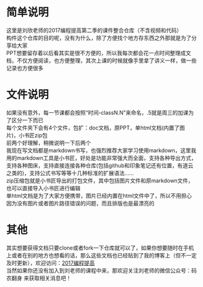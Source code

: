 # 简单说明
这里是刘欣老师的2017编程提高第二季的课件整合仓库（不含视频和代码）  
构件这个仓库的目的呢，没有为什么，除了方便找个地方存东西之外那就是为了分享给大家  
PPT想要留存着以后看其实是很不方便的，所以我每次都会花一点时间整理成文档，不仅方便阅读，也方便整理，其次上课的时候就像手里拿了讲义一样，做一些记录也方便很多  

# 文件说明
如果没有意外，每一节课都会按照“时间-classN.N”来命名，.5就是周三的加课为了区分一下而已  
每个文件夹下会有4个文件，包扩：doc文档，原PPT，单html文档(内置了图片)，小书匠zip包  
前两个好理解，稍微说明一下后两个  
我现在写文档都是markdown书写，也强烈推荐大家学习使用markdown，这里我用的markdown工具是小书匠，好处是功能非常强大而全面，支持各种导出方式，支持各种图床，支持直接连接各种仓库(包括github和印象笔记还有位置，有道云之类的)，支持公式书写等等十几种标准的扩展语法……  
zip压缩包就是小书匠导出的打包文件，其中包括图片文件和原markdown文件，也可以直接导入小书匠进行编辑  
单html文档是为了大家方便携带，图片已经内置在html文件中了，所以不用担心因为没有图片或者图片路径错误的问题，而且排版也是最漂亮的  

# 其他
其实想要获得文档只要clone或者fork一下仓库就可以了，如果你想要随时在手机上或者在别的地方也想看的话，那么这些文档也已经贴到了我的博客上（但不一定及时更新），欢迎访问：[2017编程提高](http://lanyuanxiaoyao.com/category/#2017编程提高)  
当然如果你还没有加入到刘老师的课程中来，那欢迎关注刘老师的微信公众号：码农翻身 来获取相关消息吧！